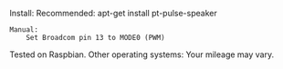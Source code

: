 Install:
	Recommended:
		apt-get install pt-pulse-speaker

	Manual:
		Set Broadcom pin 13 to MODE0 (PWM)

Tested on Raspbian.
Other operating systems: Your mileage may vary.